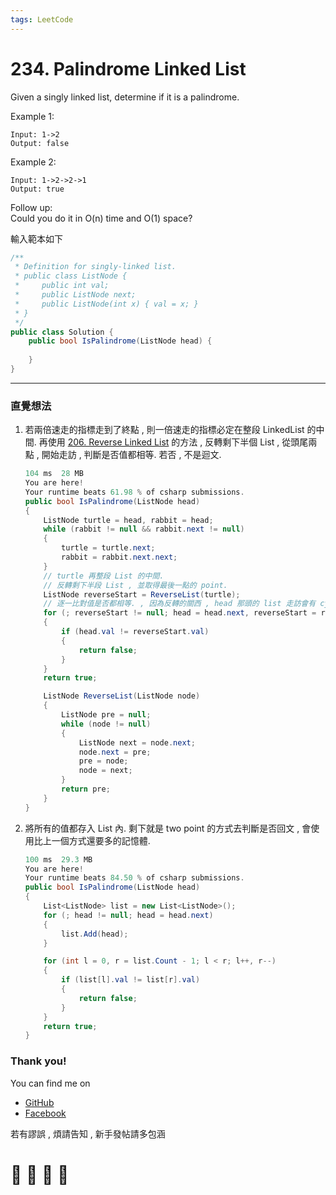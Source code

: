 ```yaml
---
tags: LeetCode
---
```


# 234. Palindrome Linked List
Given a singly linked list, determine if it is a palindrome.

Example 1:
```
Input: 1->2
Output: false
```

Example 2:
```
Input: 1->2->2->1
Output: true
```
Follow up:    
Could you do it in O(n) time and O(1) space?




輸入範本如下
```C#
/**
 * Definition for singly-linked list.
 * public class ListNode {
 *     public int val;
 *     public ListNode next;
 *     public ListNode(int x) { val = x; }
 * }
 */
public class Solution {
    public bool IsPalindrome(ListNode head) {
        
    }
}
```
---

### 直覺想法

1. 若兩倍速走的指標走到了終點 , 則一倍速走的指標必定在整段 LinkedList 的中間. 再使用 [206. Reverse Linked List](https://hackmd.io/CC-tH5eaQmuesbWvZmN_OQ?view) 的方法 , 反轉剩下半個 List , 從頭尾兩點 , 開始走訪 , 判斷是否值都相等. 若否 , 不是迴文.
    ```C#
    104 ms	28 MB
    You are here!
    Your runtime beats 61.98 % of csharp submissions.
    public bool IsPalindrome(ListNode head)
    {
        ListNode turtle = head, rabbit = head;
        while (rabbit != null && rabbit.next != null)
        {
            turtle = turtle.next;
            rabbit = rabbit.next.next;
        }
        // turtle 再整段 List 的中間.
        // 反轉剩下半段 List , 並取得最後一點的 point.
        ListNode reverseStart = ReverseList(turtle);
        // 逐一比對值是否都相等. , 因為反轉的關西 , head 那頭的 list 走訪會有 cycle.
        for (; reverseStart != null; head = head.next, reverseStart = reverseStart.next)
        {
            if (head.val != reverseStart.val)
            {
                return false;
            }
        }
        return true;

        ListNode ReverseList(ListNode node)
        {
            ListNode pre = null;
            while (node != null)
            {
                ListNode next = node.next;
                node.next = pre;
                pre = node;
                node = next;
            }
            return pre;
        }
    }
    ```

2. 將所有的值都存入 List 內. 剩下就是 two point 的方式去判斷是否回文 , 會使用比上一個方式還要多的記憶體.
    ```C#
    100 ms	29.3 MB
    You are here!
    Your runtime beats 84.50 % of csharp submissions.
    public bool IsPalindrome(ListNode head)
    {
        List<ListNode> list = new List<ListNode>();
        for (; head != null; head = head.next)
        {
            list.Add(head);
        }

        for (int l = 0, r = list.Count - 1; l < r; l++, r--)
        {
            if (list[l].val != list[r].val)
            {
                return false;
            }
        }
        return true;
    }
    ```









### Thank you! 

You can find me on

- [GitHub](https://github.com/s0920832252)
- [Facebook](https://www.facebook.com/fourtune.chen)

若有謬誤 , 煩請告知 , 新手發帖請多包涵

# :100: :muscle: :tada: :sheep: 
